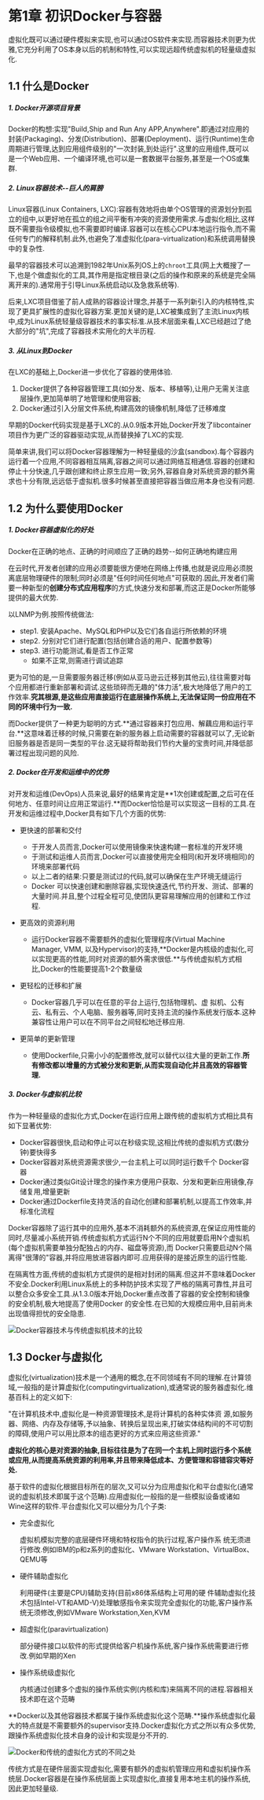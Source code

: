 # 第1章 初识Docker与容器

虚拟化既可以通过硬件模拟来实现,也可以通过OS软件来实现.而容器技术则更为优雅,它充分利用了OS本身以后的机制和特性,可以实现远超传统虚拟机的轻量级虚拟化.

## 1.1 什么是Docker

##### 1. Docker开源项目背景

Docker的构想:实现"Build,Ship and Run Any APP,Anywhere".即通过对应用的封装(Packaging)、分发(Distribution)、部署(Deployment)、运行(Runtime)生命周期进行管理,达到应用组件级别的"一次封装,到处运行".这里的应用组件,既可以是一个Web应用、一个编译环境,也可以是一套数据平台服务,甚至是一个OS或集群.

##### 2. Linux容器技术--巨人的肩膀

Linux容器(Linux Containers, LXC):容器有效地将由单个OS管理的资源划分到孤立的组中,以更好地在孤立的组之间平衡有冲突的资源使用需求.与虚拟化相比,这样既不需要指令级模拟,也不需要即时编译.容器可以在核心CPU本地运行指令,而不需任何专门的解释机制.此外,也避免了准虚拟化(para-virtualization)和系统调用替换中的复杂性.

最早的容器技术可以追溯到1982年Unix系列OS上的`chroot`工具(网上大概搜了一下,也是个做虚拟化的工具,其作用是指定根目录(之后的操作和原来的系统是完全隔离开来的).通常用于引导Linux系统启动以及急救系统等).

后来,LXC项目借鉴了前人成熟的容器设计理念,并基于一系列新引入的内核特性,实现了更具扩展性的虚拟化容器方案.更加关键的是,LXC被集成到了主流Linux内核中,成为Linux系统轻量级容器技术的事实标准.从技术层面来看,LXC已经趟过了绝大部分的"坑",完成了容器技术实用化的大半历程.

##### 3. 从Linux到Docker

在LXC的基础上,Docker进一步优化了容器的使用体验.

1. Docker提供了各种容器管理工具(如分发、版本、移植等),让用户无需关注底层操作,更加简单明了地管理和使用容器;
2. Docker通过引入分层文件系统,构建高效的镜像机制,降低了迁移难度

早期的Docker代码实现是基于LXC的.从0.9版本开始,Docker开发了libcontainer项目作为更广泛的容器驱动实现,从而替换掉了LXC的实现.

简单来讲,我们可以将Docker容器理解为一种轻量级的沙盒(sandbox).每个容器内运行着一个应用,不同容器相互隔离,容器之间可以通过网络互相通信.容器的创建和停止十分快速,几乎跟创建和终止原生应用一致;另外,容器自身对系统资源的额外需求也十分有限,远远低于虚拟机.很多时候甚至直接把容器当做应用本身也没有问题.

## 1.2 为什么要使用Docker

##### 1. Docker容器虚拟化的好处

Docker在正确的地点、正确的时间顺应了正确的趋势--如何正确地构建应用

在云时代,开发者创建的应用必须要能很方便地在网络上传播,也就是说应用必须脱离底层物理硬件的限制;同时必须是"任何时间任何地点"可获取的.因此,开发者们需要一种新型的**创建分布式应用程序**的方式,快速分发和部署,而这正是Docker所能够提供的最大优势.

以LNMP为例.按照传统做法:

- step1. 安装Apache、MySQL和PHP以及它们各自运行所依赖的环境
- step2. 分别对它们进行配置(包括创建合适的用户、配置参数等)
- step3. 进行功能测试,看是否工作正常
	- 如果不正常,则需进行调试追踪

更为可怕的是,一旦需要服务器迁移(例如从亚马逊云迁移到其他云),往往需要对每个应用都进行重新部署和调试.这些琐碎而无趣的"体力活",极大地降低了用户的工作效率.**究其根源,是这些应用直接运行在底层操作系统上,无法保证同一份应用在不同的环境中行为一致.**

而Docker提供了一种更为聪明的方式.**通过容器来打包应用、解藕应用和运行平台.**这意味着迁移的时候,只需要在新的服务器上启动需要的容器就可以了,无论新旧服务器是否是同一类型的平台.这无疑将帮助我们节约大量的宝贵时间,并降低部署过程出现问题的风险.

##### 2. Docker在开发和运维中的优势

对开发和运维(DevOps)人员来说,最好的结果肯定是**1次创建或配置,之后可在任何地方、任意时间让应用正常运行.**而Docker恰恰是可以实现这一目标的工具.在开发和运维过程中,Docker具有如下几个方面的优势:

- 更快速的部署和交付
	
	- 于开发人员而言,Docker可以使用镜像来快速构建一套标准的开发环境
	- 于测试和运维人员而言,Docker可以直接使用完全相同(和开发环境相同)的环境来部署代码
	- 以上二者的结果:只要是测试过的代码,就可以确保在生产环境无缝运行
	- Docker 可以快速创建和删除容器,实现快速迭代,节约开发、测试、部署的大量时间.并且,整个过程全程可见,使团队更容易理解应用的创建和工作过程.

- 更高效的资源利用
	
	- 运行Docker容器不需要额外的虚拟化管理程序(Virtual Machine Manager, VMM, 以及Hypervisor)的支持,**Docker是内核级的虚拟化,可以实现更高的性能,同时对资源的额外需求很低.**与传统虚拟机方式相比,Docker的性能要提高1-2个数量级

- 更轻松的迁移和扩展
	- Docker容器几乎可以在任意的平台上运行,包括物理机、虚
拟机、公有云、私有云、个人电脑、服务器等,同时支持主流的操作系统发行版本.这种兼容性让用户可以在不同平台之间轻松地迁移应用.

- 更简单的更新管理
	- 使用Dockerfile,只需小小的配置修改,就可以替代以往大量的更新工作.**所有修改都以增量的方式被分发和更新,从而实现自动化并且高效的容器管理.**

##### 3. Docker与虚拟机比较

作为一种轻量级的虚拟化方式,Docker在运行应用上跟传统的虚拟机方式相比具有如下显著优势:

- Docker容器很快,启动和停止可以在秒级实现,这相比传统的虚拟机方式(数分钟)要快得多
- Docker容器对系统资源需求很少,一台主机上可以同时运行数千个 Docker容器
- Docker通过类似Git设计理念的操作来方便用户获取、分发和更新应用镜像,存储复用,增量更新
- Docker通过Dockerfile支持灵活的自动化创建和部署机制,以提高工作效率,并标准化流程

Docker容器除了运行其中的应用外,基本不消耗额外的系统资源,在保证应用性能的同时,尽量减小系统开销.传统虚拟机方式运行N个不同的应用就要启用N个虚拟机(每个虚拟机需要单独分配独占的内存、磁盘等资源),而 Docker只需要启动N个隔离得"很薄的"容器,并将应用放进容器内即可.应用获得的是接近原生的运行性能.

在隔离性方面,传统的虚拟机方式提供的是相对封闭的隔离.但这并不意味着Docker不安全.Docker利用Linux系统上的多种防护技术实现了严格的隔离可靠性,并且可以整合众多安全工具.从1.3.0版本开始,Docker重点改善了容器的安全控制和镜像的安全机制,极大地提高了使用Docker 的安全性.在已知的大规模应用中,目前尚未出现值得担忧的安全隐患.

![Docker容器技术与传统虚拟机技术的比较](./img/Docker容器技术与传统虚拟机技术的比较.png)

## 1.3 Docker与虚拟化

虚拟化(virtualization)技术是一个通用的概念,在不同领域有不同的理解.在计算领域,一般指的是计算虚拟化(computingvirtualization),或通常说的服务器虚拟化.维基百科上的定义如下:

"在计算机技术中,虚拟化是一种资源管理技术,是将计算机的各种实体资 源,如服务器、网络、内存及存储等,予以抽象、转换后呈现出来,打破实体结构间的不可切割的障碍,使用户可以用比原本的组态更好的方式来应用这些资源."

**虚拟化的核心是对资源的抽象,目标往往是为了在同一个主机上同时运行多个系统或应用,从而提高系统资源的利用率,并且带来降低成本、方便管理和容错容灾等好处.**

基于软件的虚拟化根据目标所在的层次,又可以分为应用虚拟化和平台虚拟化(通常说的虚拟机技术即属于这个范畴).应用虚拟化一般指的是一些模拟设备或诸如Wine这样的软件.平台虚拟化又可以细分为几个子类:

- 完全虚拟化
	
	虚拟机模拟完整的底层硬件环境和特权指令的执行过程,客户操作系
统无须进行修改.例如IBM的p和z系列的虚拟化、VMware Workstation、VirtualBox、QEMU等

- 硬件辅助虚拟化

	利用硬件(主要是CPU)辅助支持(目前x86体系结构上可用的硬
件辅助虚拟化技术包括Intel-VT和AMD-V)处理敏感指令来实现完全虚拟化的功能,客户操作系统无须修改,例如VMware Workstation,Xen,KVM

- 超虚拟化(paravirtualization)

	部分硬件接口以软件的形式提供给客户机操作系统,客户操作系统需要进行修改.例如早期的Xen

- 操作系统级虚拟化

	内核通过创建多个虚拟的操作系统实例(内核和库)来隔离不同的进程.容器相关技术即在这个范畴
	
**Docker以及其他容器技术都属于操作系统虚拟化这个范畴.**操作系统虚拟化最大的特点就是不需要额外的supervisor支持.Docker虚拟化方式之所以有众多优势,跟操作系统虚拟化技术自身的设计和实现是分不开的.

![Docker和传统的虚拟化方式的不同之处](./img/Docker和传统的虚拟化方式的不同之处.png)

传统方式是在硬件层面实现虚拟化,需要有额外的虚拟机管理应用和虚拟机操作系统层.Docker容器是在操作系统层面上实现虚拟化,直接复用本地主机的操作系统,因此更加轻量级.







































